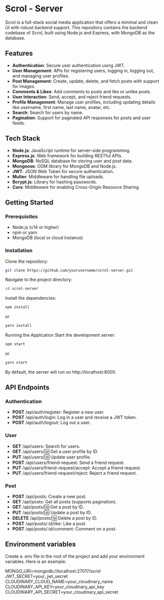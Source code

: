 # Scrol - Server

Scrol is a full-stack social media application that offers a minimal and clean UI with robust backend support. This repository contains the backend codebase of Scrol, built using Node.js and Express, with MongoDB as the database.

## Features

- **Authentication**: Secure user authentication using JWT.
- **User Management**: APIs for registering users, logging in, logging out, and managing user profiles.
- **Post Management**: Create, update, delete, and fetch posts with support for images.
- **Comments & Likes**: Add comments to posts and like or unlike posts.
- **User Interaction**: Send, accept, and reject friend requests.
- **Profile Management**: Manage user profiles, including updating details like username, first name, last name, avatar, etc.
- **Search**: Search for users by name.
- **Pagination**: Support for paginated API responses for posts and user feeds.

## Tech Stack

- **Node.js**: JavaScript runtime for server-side programming.
- **Express.js**: Web framework for building RESTful APIs.
- **MongoDB**: NoSQL database for storing user and post data.
- **Mongoose**: ODM library for MongoDB and Node.js.
- **JWT**: JSON Web Token for secure authentication.
- **Multer**: Middleware for handling file uploads.
- **Bcrypt.js**: Library for hashing passwords.
- **Cors**: Middleware for enabling Cross-Origin Resource Sharing.

## Getting Started

### Prerequisites

- Node.js (v14 or higher)
- npm or yarn
- MongoDB (local or cloud instance)

### Installation

Clone the repository:

```bash
git clone https://github.com/yourusername/scrol-server.git
```

Navigate to the project directory:

```bash
cd scrol-server
```
Install the dependencies:

```bash
npm install
```

or

```bash
yarn install
```

Running the Application
Start the development server:

```bash
npm start
```
or

```bash
yarn start
```
By default, the server will run on http://localhost:8000.

## API Endpoints

### Authentication

- **POST** /api/auth/register: Register a new user.
- **POST** /api/auth/login: Log in a user and receive a JWT token.
- **POST** /api/auth/logout: Log out a user.

### User

- **GET** /api/users: Search for users.
- **GET** /api/users/:id: Get a user profile by ID.
- **PUT** /api/users/:id: Update user profile.
- **POST** /api/users/friend-request: Send a friend request.
- **PUT** /api/users/friend-request/accept: Accept a friend request.
- **PUT** /api/users/friend-request/reject: Reject a friend request.

### Post

- **POST** /api/posts: Create a new post.
- **GET** /api/posts: Get all posts (supports pagination).
- **GET** /api/posts/:id: Get a post by ID.
- **PUT** /api/posts/:id: Update a post by ID.
- **DELETE** /api/posts/:id: Delete a post by ID.
- **POST** /api/posts/:id/like: Like a post.
- **POST** /api/posts/:id/comment: Comment on a post.

## Environment variables

Create a .env file in the root of the project and add your environment variables. Here is an example:


MONGO_URI=mongodb://localhost:27017/scrol
JWT_SECRET=your_jwt_secret
CLOUDINARY_CLOUD_NAME=your_cloudinary_name
CLOUDINARY_API_KEY=your_cloudinary_api_key
CLOUDINARY_API_SECRET=your_cloudinary_api_secret
